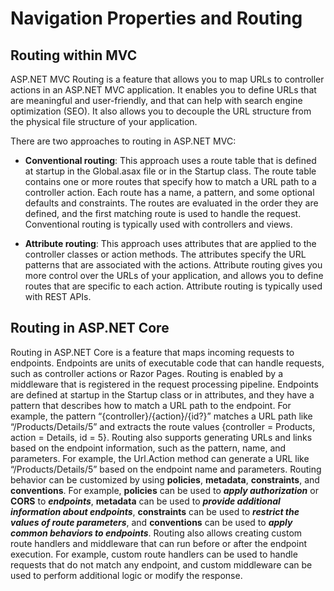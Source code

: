 # Navigation Properties and Routing

## Routing within MVC

ASP.NET MVC Routing is a feature that allows you to map URLs to controller actions in an ASP.NET MVC application. It enables you to define URLs that are meaningful and user-friendly, and that can help with search engine optimization (SEO). It also allows you to decouple the URL structure from the physical file structure of your application.

There are two approaches to routing in ASP.NET MVC:

- **Conventional routing**: This approach uses a route table that is defined at startup in the Global.asax file or in the Startup class. The route table contains one or more routes that specify how to match a URL path to a controller action. Each route has a name, a pattern, and some optional defaults and constraints. The routes are evaluated in the order they are defined, and the first matching route is used to handle the request. Conventional routing is typically used with controllers and views.

- **Attribute routing**: This approach uses attributes that are applied to the controller classes or action methods. The attributes specify the URL patterns that are associated with the actions. Attribute routing gives you more control over the URLs of your application, and allows you to define routes that are specific to each action. Attribute routing is typically used with REST APIs.

## Routing in ASP.NET Core

Routing in ASP.NET Core is a feature that maps incoming requests to endpoints. Endpoints are units of executable code that can handle requests, such as controller actions or Razor Pages. Routing is enabled by a middleware that is registered in the request processing pipeline. Endpoints are defined at startup in the Startup class or in attributes, and they have a pattern that describes how to match a URL path to the endpoint. For example, the pattern “{controller}/{action}/{id?}” matches a URL path like “/Products/Details/5” and extracts the route values {controller = Products, action = Details, id = 5}. Routing also supports generating URLs and links based on the endpoint information, such as the pattern, name, and parameters. For example, the Url.Action method can generate a URL like “/Products/Details/5” based on the endpoint name and parameters. Routing behavior can be customized by using **policies**, **metadata**, **constraints**, and **conventions**. For example, **policies** can be used to ***apply authorization*** or **CORS** to ***endpoints***, **metadata** can be used to ***provide additional information about endpoints***, **constraints** can be used to ***restrict the values of route parameters***, and **conventions** can be used to ***apply common behaviors to endpoints***. Routing also allows creating custom route handlers and middleware that can run before or after the endpoint execution. For example, custom route handlers can be used to handle requests that do not match any endpoint, and custom middleware can be used to perform additional logic or modify the response.